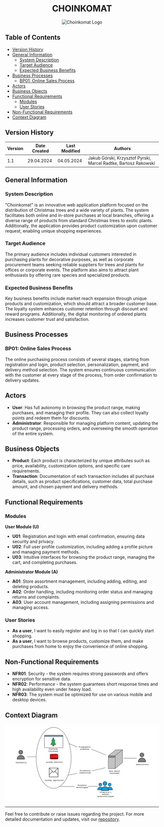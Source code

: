 <h1 align="center">CHOINKOMAT</h1>

<p align="center">
  <img src="image.png" alt="Choinkomat Logo"/>
</p>

## Table of Contents
- [Version History](#version-history)
- [General Information](#general-information)
  - [System Description](#system-description)
  - [Target Audience](#target-audience)
  - [Expected Business Benefits](#expected-business-benefits)
- [Business Processes](#business-processes)
  - [BP01: Online Sales Process](#bp01-online-sales-process)
- [Actors](#actors)
- [Business Objects](#business-objects)
- [Functional Requirements](#functional-requirements)
  - [Modules](#modules)
  - [User Stories](#user-stories)
- [Non-Functional Requirements](#non-functional-requirements)
- [Context Diagram](#context-diagram)

## Version History

| Version | Date Created | Last Modified | Authors |
|---------|--------------|---------------|---------|
| 1.1     | 29.04.2024   | 04.05.2024    | Jakub Górski, Krzysztof Pyrski, Marcel Radtke, Bartosz Rakowski |

## General Information

### System Description
"Choinkomat" is an innovative web application platform focused on the distribution of Christmas trees and a wide variety of plants. The system facilitates both online and in-store purchases at local branches, offering a diverse range of products from standard Christmas trees to exotic plants. Additionally, the application provides product customization upon customer request, enabling unique shopping experiences.

### Target Audience
The primary audience includes individual customers interested in purchasing plants for decorative purposes, as well as corporate procurement teams seeking reliable suppliers for trees and plants for offices or corporate events. The platform also aims to attract plant enthusiasts by offering rare species and specialized products.

### Expected Business Benefits
Key business benefits include market reach expansion through unique products and customization, which should attract a broader customer base. The loyalty system enhances customer retention through discount and reward programs. Additionally, the digital monitoring of ordered plants increases customer trust and satisfaction.

## Business Processes

### BP01: Online Sales Process
The online purchasing process consists of several stages, starting from registration and login, product selection, personalization, payment, and delivery method selection. The system ensures continuous communication with the customer at every stage of the process, from order confirmation to delivery updates.

## Actors

- **User**: Has full autonomy in browsing the product range, making purchases, and managing their profile. They can also collect loyalty points and redeem them for discounts.
- **Administrator**: Responsible for managing platform content, updating the product range, processing orders, and overseeing the smooth operation of the entire system.

## Business Objects

- **Product**: Each product is characterized by unique attributes such as price, availability, customization options, and specific care requirements.
- **Transaction**: Documentation of each transaction includes all purchase details, such as product specifications, customer data, total purchase amount, and chosen payment and delivery methods.

## Functional Requirements

### Modules

**User Module (U)**
- **U01**: Registration and login with email confirmation, ensuring data security and privacy.
- **U02**: Full user profile customization, including adding a profile picture and managing payment methods.
- **U03**: Intuitive interfaces for browsing the product range, managing the cart, and completing purchases.

**Administrator Module (A)**
- **A01**: Store assortment management, including adding, editing, and deleting products.
- **A02**: Order handling, including monitoring order status and managing returns and complaints.
- **A03**: User account management, including assigning permissions and managing access.

### User Stories
- **As a user**, I want to easily register and log in so that I can quickly start shopping.
- **As a user**, I want to browse products, customize them, and make purchases from home to enjoy the convenience of online shopping.

## Non-Functional Requirements
- **NFR01**: Security - the system requires strong passwords and offers encryption for sensitive data.
- **NFR02**: Performance - the system guarantees short response times and high availability even under heavy load.
- **NFR03**: The system must be optimized for use on various mobile and desktop devices.

## Context Diagram

![Context Diagram](images/context_diagram.png)

---

Feel free to contribute or raise issues regarding the project. For more detailed documentation and updates, visit our [repository](link_to_repository).
